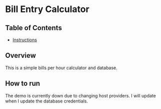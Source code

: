 # Bill Entry Calculator
## Table of Contents

* [Instructions](#Overview)

## Overview
This is a simple bills per hour calculator and database.

## How to run
The demo is currently down due to changing host providers. I will update when I update the database credentials.
